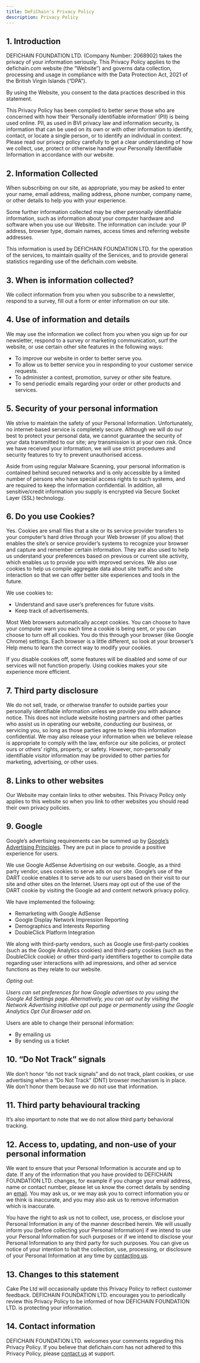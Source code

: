 ```yaml
---
title: DeFiChain's Privacy Policy
description: Privacy Policy
---
```


<h2 className="!text-dark-1000 scroll-mt-40" id="introduction">1. Introduction</h2>

<div class="text-dark-800 font-desc leading-8 text-base lg:text-xl">
DEFICHAIN FOUNDATION LTD. (Company Number: 2068902) takes the privacy of your information seriously. This Privacy Policy applies to the defichain.com website (the “Website”) and governs data collection, processing and usage in compliance with the Data Protection Act, 2021 of the British Virgin Islands (“DPA”).

By using the Website, you consent to the data practices described in this statement.

This Privacy Policy has been compiled to better serve those who are concerned with how their ‘Personally identifiable information’ (PII) is being used online. PII, as used in BVI privacy law and information security, is information that can be used on its own or with other information to identify, contact, or locate a single person, or to identify an individual in context. Please read our privacy policy carefully to get a clear understanding of how we collect, use, protect or otherwise handle your Personally Identifiable Information in accordance with our website.

</div>

<h2 className="!text-dark-1000 scroll-mt-40" id="information-collected">2. Information Collected</h2>

<div class="text-dark-800 font-desc leading-8 text-base lg:text-xl">
When subscribing on our site, as appropriate, you may be asked to enter your name, email address, mailing address, phone number, company name, or other details to help you with your experience.

Some further information collected may be other personally identifiable information, such as information about your computer hardware and software when you use our Website. The information can include: your IP address, browser type, domain names, access times and referring website addresses.

This information is used by DEFICHAIN FOUNDATION LTD. for the operation of the services, to maintain quality of the Services, and to provide general statistics regarding use of the defichain.com website.

</div>

<h2 className="!text-dark-1000 scroll-mt-40" id="when-information-collected" id="when-collected">3. When is information collected?</h2>

<div class="text-dark-800 font-desc leading-8 text-base lg:text-xl">
We collect information from you when you subscribe to a newsletter, respond to a survey, fill out a form or enter information on our site.
</div>

<h2 className="!text-dark-1000 scroll-mt-40" id="use-of-information">4. Use of information and details</h2>

<div class="text-dark-800 font-desc leading-8 text-base lg:text-xl">
We may use the information we collect from you when you sign up for our newsletter, respond to a survey or marketing communication, surf the website, or use certain other site features in the following ways:

<ul class="list-disc ml-1">
<li>To improve our website in order to better serve you.
<li>To allow us to better service you in responding to your customer service requests.
<li>To administer a contest, promotion, survey or other site feature.
<li>To send periodic emails regarding your order or other products and services.
</ul>
</div>

<h2 className="!text-dark-1000 scroll-mt-40" id="security">5. Security of your personal information</h2>

<div class="text-dark-800 font-desc leading-8 text-base lg:text-xl">
We strive to maintain the safety of your Personal Information. Unfortunately, no internet-based service is completely secure. Although we will do our best to protect your personal data, we cannot guarantee the security of your data transmitted to our site; any transmission is at your own risk. Once we have received your information, we will use strict procedures and security features to try to prevent unauthorised access.

Aside from using regular Malware Scanning, your personal information is contained behind secured networks and is only accessible by a limited number of persons who have special access rights to such systems, and are required to keep the information confidential. In addition, all sensitive/credit information you supply is encrypted via Secure Socket Layer (SSL) technology.

</div>

<h2 className="!text-dark-1000 scroll-mt-40" id="cookies">6. Do you use Cookies?</h2>

<div class="text-dark-800 font-desc leading-8 text-base lg:text-xl">
Yes. Cookies are small files that a site or its service provider transfers to your computer’s hard drive through your Web browser (if you allow) that enables the site’s or service provider’s systems to recognize your browser and capture and remember certain information. They are also used to help us understand your preferences based on previous or current site activity, which enables us to provide you with improved services. We also use cookies to help us compile aggregate data about site traffic and site interaction so that we can offer better site experiences and tools in the future.

We use cookies to:

<ul class="list-disc ml-1">
<li>Understand and save user’s preferences for future visits.
<li>Keep track of advertisements.
</ul>

Most Web browsers automatically accept cookies. You can choose to have your computer warn you each time a cookie is being sent, or you can choose to turn off all cookies. You do this through your browser (like Google Chrome) settings. Each browser is a little different, so look at your browser’s Help menu to learn the correct way to modify your cookies.

If you disable cookies off, some features will be disabled and some of our services will not function properly. Using cookies makes your site experience more efficient.

</div>

<h2 className="!text-dark-1000 scroll-mt-40" id="third-party">7. Third party disclosure</h2>

<div class="text-dark-800 font-desc leading-8 text-base lg:text-xl">
We do not sell, trade, or otherwise transfer to outside parties your personally identifiable information unless we provide you with advance notice. This does not include website hosting partners and other parties who assist us in operating our website, conducting our business, or servicing you, so long as those parties agree to keep this information confidential. We may also release your information when we believe release is appropriate to comply with the law, enforce our site policies, or protect ours or others’ rights, property, or safety. However, non-personally identifiable visitor information may be provided to other parties for marketing, advertising, or other uses.
</div>

<h2 className="!text-dark-1000 scroll-mt-40" id="links">8. Links to other websites</h2>

<div class="text-dark-800 font-desc leading-8 text-base lg:text-xl">
Our Website may contain links to other websites. This Privacy Policy only applies to this website so when you link to other websites you should read their own privacy policies.
</div>

<h2 className="!text-dark-1000 scroll-mt-40" id="google">9. Google</h2>

<div class="text-dark-800 font-desc leading-8 text-base lg:text-xl">
Google’s advertising requirements can be summed up by <a class="text-electric no-underline" href="https://support.google.com/adspolicy/answer/6008942?hl=en&visit_id=638167379473996035-3903878087&rd=1" target="_blank">Google’s Advertising Principles</a>. They are put in place to provide a positive experience for users.

We use Google AdSense Advertising on our website.
Google, as a third party vendor, uses cookies to serve ads on our site. Google’s use of the DART cookie enables it to serve ads to our users based on their visit to our site and other sites on the Internet. Users may opt out of the use of the DART cookie by visiting the Google ad and content network privacy policy.

We have implemented the following:

<ul class="list-disc ml-1">
<li>Remarketing with Google AdSense</li>
<li>Google Display Network Impression Reporting</li>
<li>Demographics and Interests Reporting</li>
<li>DoubleClick Platform Integration</li>
</ul>

We along with third-party vendors, such as Google use first-party cookies (such as the Google Analytics cookies) and third-party cookies (such as the DoubleClick cookie) or other third-party identifiers together to compile data regarding user interactions with ad impressions, and other ad service functions as they relate to our website.

_Opting out:_

_Users can set preferences for how Google advertises to you using the Google Ad Settings page. Alternatively, you can opt out by visiting the Network Advertising initiative opt out page or permanently using the Google Analytics Opt Out Browser add on._

Users are able to change their personal information:

<ul class="list-disc ml-1">
<li>By emailing us</li>
<li>By sending us a ticket</li>
</ul>
  </div>

<h2 className="!text-dark-1000 scroll-mt-40" id="do-not-track">10. “Do Not Track” signals</h2>

<div class="text-dark-800 font-desc leading-8 text-base lg:text-xl">
We don’t honor “do not track signals” and do not track, plant cookies, or use advertising when a “Do Not Track” (DNT) browser mechanism is in place. We don’t honor them because we do not use that information.
</div>

<h2 className="!text-dark-1000 scroll-mt-40" id="third-party">11. Third party behavioural tracking</h2>

<div class="text-dark-800 font-desc leading-8 text-base lg:text-xl">
It’s also important to note that we do not allow third party behavioral tracking.
</div>

<h2 className="!text-dark-1000 scroll-mt-40" id="access-personal-information">12. Access to, updating, and non-use of your personal information</h2>

<div class="text-dark-800 font-desc leading-8 text-base lg:text-xl">
We want to ensure that your Personal Information is accurate and up to date. If any of the information that you have provided to DEFICHAIN FOUNDATION LTD. changes, for example if you change your email address, name or contact number, please let us know the correct details by sending an <a class="text-electric no-underline" href="mailto:partners@defichain.com">email</a>. You may ask us, or we may ask you to correct information you or we think is inaccurate, and you may also ask us to remove information which is inaccurate.

You have the right to ask us not to collect, use, process, or disclose your Personal Information in any of the manner described herein. We will usually inform you (before collecting your Personal Information) if we intend to use your Personal Information for such purposes or if we intend to disclose your Personal Information to any third party for such purposes. You can give us notice of your intention to halt the collection, use, processing, or disclosure of your Personal Information at any time by <a class="text-electric no-underline" href="mailto:partners@defichain.com">contacting us</a>.

</div>

<h2 className="!text-dark-1000 scroll-mt-40" id="statement">13. Changes to this statement</h2>

<div class="text-dark-800 font-desc leading-8 text-base lg:text-xl">
Cake Pte Ltd will occasionally update this Privacy Policy to reflect customer feedback. DEFICHAIN FOUNDATION LTD. encourages you to periodically review this Privacy Policy to be informed of how DEFICHAIN FOUNDATION LTD. is protecting your information.
</div>

<h2 className="!text-dark-1000 scroll-mt-40" id="contact-information">14. Contact information</h2>

<div class="text-dark-800 font-desc leading-8 text-base lg:text-xl">
DEFICHAIN FOUNDATION LTD. welcomes your comments regarding this Privacy Policy. If you believe that defichain.com has not adhered to this Privacy Policy, please <a class="text-electric no-underline" href="mailto:partners@defichain.com">contact us</a> at support.</div>
